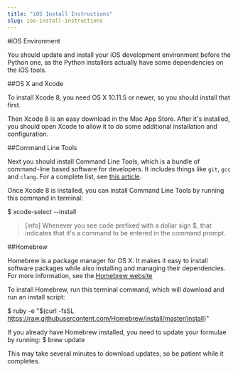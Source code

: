 ```yaml
---
title: "iOS Install Instructions"
slug: ios-install-instructions
---
```


#iOS Environment

You should update and install your iOS development environment before the Python one, as the Python installers actually have some dependencies on the iOS tools.

##OS X and Xcode

To install Xcode 8, you need OS X 10.11.5 or newer, so you should install that first.

Then Xcode 8 is an easy download in the Mac App Store. After it's installed, you should open Xcode to allow it to do some additional installation and configuration.

##Command Line Tools

Next you should install Command Line Tools, which is a bundle of command-line based software for developers. It includes things like `git`, `gcc` and `clang`. For a complete list, see [this article](http://osxdaily.com/2014/02/12/install-command-line-tools-mac-os-x/).

Once Xcode 8 is installed, you can install Command Line Tools by running this command in terminal:

  $ xcode-select --install

> [info]
> Whenever you see code prefixed with a dollar sign $, that indicates that it's a command to be entered in the command prompt.

##Homebrew

Homebrew is a package manager for OS X. It makes it easy to install software packages while also installing and managing their dependencies. For more information, see the [Homebrew website](http://brew.sh/)

To install Homebrew, run this terminal command, which will download and run an install script:

  $ ruby -e "$(curl -fsSL https://raw.githubusercontent.com/Homebrew/install/master/install)"

If you already have Homebrew installed, you need to update your formulae by running:
  $ brew update

This may take several minutes to download updates, so be patient while it completes.

